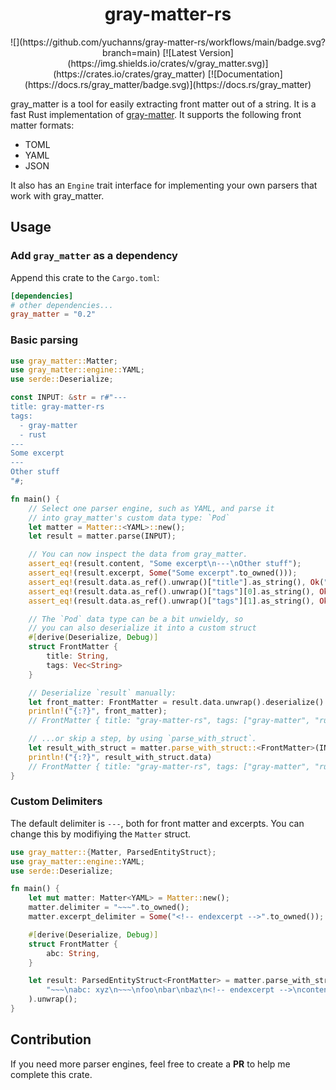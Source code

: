 <h1 align="center">gray-matter-rs</h1>

<p align="center">![](https://github.com/yuchanns/gray-matter-rs/workflows/main/badge.svg?branch=main)
[![Latest Version](https://img.shields.io/crates/v/gray_matter.svg)](https://crates.io/crates/gray_matter)
[![Documentation](https://docs.rs/gray_matter/badge.svg)](https://docs.rs/gray_matter)</p>

gray_matter is a tool for easily extracting front matter out of a string. It is a fast Rust implementation of [gray-matter](https://github.com/jonschlinkert/gray-matter). It supports the following front matter formats:

- TOML
- YAML
- JSON

It also has an `Engine` trait interface for implementing your own parsers that work with gray_matter.

## Usage

### Add `gray_matter` as a dependency

Append this crate to the `Cargo.toml`:

```toml
[dependencies]
# other dependencies...
gray_matter = "0.2"
```

### Basic parsing

```rust
use gray_matter::Matter;
use gray_matter::engine::YAML;
use serde::Deserialize;

const INPUT: &str = r#"---
title: gray-matter-rs
tags:
  - gray-matter
  - rust
---
Some excerpt
---
Other stuff
"#;

fn main() {
    // Select one parser engine, such as YAML, and parse it
    // into gray_matter's custom data type: `Pod`
    let matter = Matter::<YAML>::new();
    let result = matter.parse(INPUT);

    // You can now inspect the data from gray_matter.
    assert_eq!(result.content, "Some excerpt\n---\nOther stuff");
    assert_eq!(result.excerpt, Some("Some excerpt".to_owned()));
    assert_eq!(result.data.as_ref().unwrap()["title"].as_string(), Ok("gray-matter-rs".to_string()));
    assert_eq!(result.data.as_ref().unwrap()["tags"][0].as_string(), Ok("gray-matter".to_string()));
    assert_eq!(result.data.as_ref().unwrap()["tags"][1].as_string(), Ok("rust".to_string()));

    // The `Pod` data type can be a bit unwieldy, so
    // you can also deserialize it into a custom struct
    #[derive(Deserialize, Debug)]
    struct FrontMatter {
        title: String,
        tags: Vec<String>
    }

    // Deserialize `result` manually:
    let front_matter: FrontMatter = result.data.unwrap().deserialize().unwrap();
    println!("{:?}", front_matter);
    // FrontMatter { title: "gray-matter-rs", tags: ["gray-matter", "rust"] }

    // ...or skip a step, by using `parse_with_struct`.
    let result_with_struct = matter.parse_with_struct::<FrontMatter>(INPUT).unwrap();
    println!("{:?}", result_with_struct.data)
    // FrontMatter { title: "gray-matter-rs", tags: ["gray-matter", "rust"] }
}
```

### Custom Delimiters

The default delimiter is `---`, both for front matter and excerpts. You can change this by modifiying the `Matter` struct.

```rust
use gray_matter::{Matter, ParsedEntityStruct};
use gray_matter::engine::YAML;
use serde::Deserialize;

fn main() {
    let mut matter: Matter<YAML> = Matter::new();
    matter.delimiter = "~~~".to_owned();
    matter.excerpt_delimiter = Some("<!-- endexcerpt -->".to_owned());

    #[derive(Deserialize, Debug)]
    struct FrontMatter {
        abc: String,
    }

    let result: ParsedEntityStruct<FrontMatter> = matter.parse_with_struct(
        "~~~\nabc: xyz\n~~~\nfoo\nbar\nbaz\n<!-- endexcerpt -->\ncontent",
    ).unwrap();
}
```

## Contribution

If you need more parser engines, feel free to create a **PR** to help me complete this crate.
